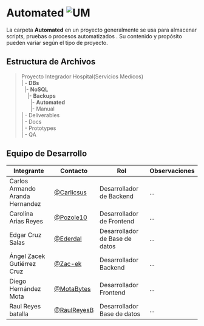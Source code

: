 # Automated ![UM](https://img.shields.io/badge/MongoDB-4EA94B?style=for-the-badge&logo=mongodb&logoColor=white)

La carpeta **Automated** en un proyecto generalmente se usa para almacenar scripts, pruebas o procesos automatizados . Su contenido y propósito pueden variar según el tipo de proyecto.

## Estructura de Archivos

>Proyecto Integrador Hospital(Servicios Medicos)<br>
>| - **DBs** <br>
> &nbsp;&nbsp;|- **NoSQL**<br>
> &nbsp;&nbsp;&nbsp;&nbsp;|- **Backups**<br>
> &nbsp;&nbsp;&nbsp;&nbsp;&nbsp;&nbsp;|- **Automated**<br>
> &nbsp;&nbsp;&nbsp;&nbsp;&nbsp;&nbsp;|- Manual<br>
>| - Deliverables<br>
>| - Docs<br>
>| - Prototypes<br>
>| - QA <br>


## Equipo de Desarrollo

|Integrante|Contacto|Rol|Observaciones|
|------------|--------|---|---|
|Carlos Armando Aranda Hernandez|[@Carlicsus](https://github.com/Carlicsus)|Desarrollador de Backend|...|
|Carolina Arias Reyes|[@Pozole10](https://github.com/Pozole10)|Desarrollador de Frontend|...|
|Edgar Cruz Salas|[@Ederdal](https://github.com/Ederdal)|Desarrollador de Base de datos|...|
|Ángel Zacek Gutiérrez Cruz|[@Zac-ek](https://github.com/Zac-ek)|Desarrollador Backend|...|
|Diego Hernández Mota|[@MotaBytes](https://github.com/MotaBytes)|Desarrollador Frontend|...|
|Raul Reyes batalla|[@RaulReyesB](https://github.com/RaulReyesB)|Desarrollador Base de datos|...|

